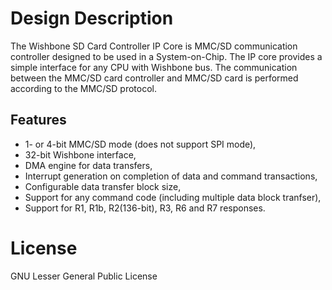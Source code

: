 # Design Description
The Wishbone SD Card Controller IP Core is MMC/SD communication controller designed to be used in a System-on-Chip. The IP core provides a simple interface for any CPU with Wishbone bus. The communication between the MMC/SD card controller and MMC/SD card is performed according to the MMC/SD protocol.

## Features
- 1- or 4-bit MMC/SD mode (does not support SPI mode),
- 32-bit Wishbone interface,
- DMA engine for data transfers,
- Interrupt generation on completion of data and command transactions,
- Configurable data transfer block size,
- Support for any command code (including multiple data block tranfser),
- Support for R1, R1b, R2(136-bit), R3, R6 and R7 responses.

# License
GNU Lesser General Public License